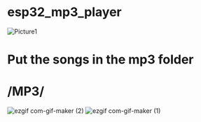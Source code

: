 # esp32_mp3_player
![Picture1](https://user-images.githubusercontent.com/112551307/206854240-9d40d1b2-8f4f-4077-bfad-4edda1b14be3.png)

# Put the songs in the mp3 folder
# /MP3/
![ezgif com-gif-maker (2)](https://user-images.githubusercontent.com/112551307/206856527-fec9207a-6bdb-4e09-a76b-b9a89cae08ae.gif)
![ezgif com-gif-maker (1)](https://user-images.githubusercontent.com/112551307/206856221-d880dc4e-6a72-44c7-bc2a-603688385aac.gif)
